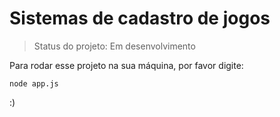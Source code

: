<h1>Sistemas de cadastro de jogos</h1>

> Status do projeto: Em desenvolvimento 

Para rodar esse projeto na sua máquina, por favor digite:

```
node app.js
```

:)
